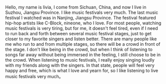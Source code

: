 Hello, my name is livia, I come from Sichuan, China, and now I live in Suzhou, Jiangsu Province. I like music festivals very much. The last music festival I watched was in Nanjing, Jiangsu Province.
The festival featured hip-hop artists like C-Block, nineone, who I love.
For most people, watching music festivals is very tiring, but for me, it doesn't feel tired, even if I need to run back and forth between several music festival stages, just to get closer to my favorite singers and listen better.
There are many people like me who run to and from multiple stages, so there will be a crowd in front of the stage. I don't like being in the crowd, but when I think of listening to songs far away without being immersed in the feeling, I still choose to be in the crowd.
When listening to music festivals, I really enjoy singing loudly with my friends along with the singers. In that state, people will feel very happy and free, which is what I love and yearn for, so I like listening to live music festivals very much。